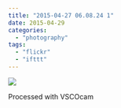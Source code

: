 ```yaml
---
title: "2015-04-27 06.08.24 1"
date: 2015-04-29
categories: 
  - "photography"
tags: 
  - "flickr"
  - "ifttt"
---
```


![](https://farm9.staticflickr.com/8768/16692459943_2b040bb4f1_b.jpg)  

Processed with VSCOcam

